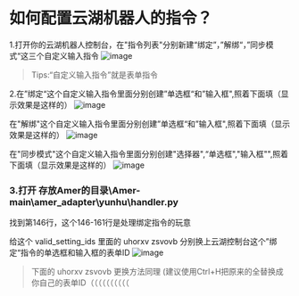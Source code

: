 # 如何配置云湖机器人的指令？

1.打开你的云湖机器人控制台，在"指令列表"分别新建“绑定”，”解绑“，”同步模式“这三个自定义输入指令
![image](https://github.com/user-attachments/assets/6d5b3f5a-df88-4978-9808-695c868aa65e)

> Tips:“自定义输入指令”就是表单指令

2.在”绑定“这个自定义输入指令里面分别创建”单选框“和”输入框",照着下面填（显示效果是这样的）
![image](https://github.com/user-attachments/assets/94324cf4-5b70-4157-9839-8130efe4b678)

在"解绑"这个自定义输入指令里面分别创建”单选框“和”输入框",照着下面填（显示效果是这样的）
![image](https://github.com/user-attachments/assets/4788690c-bb5d-40fd-b3a2-c08ed822ec46)

在"同步模式"这个自定义输入指令里面分别创建"选择器",“单选框","输入框"",照着下面填（显示效果是这样的）
![image](https://github.com/user-attachments/assets/2b534fb7-84af-470f-9224-a87775d2cf58)

### 3.打开  存放Amer的目录\Amer-main\amer_adapter\yunhu\handler.py
找到第146行，这个146-161行是处理绑定指令的玩意

给这个 valid_setting_ids 里面的 uhorxv zsvovb 分别换上云湖控制台这个”绑定“指令的单选框和输入框的表单ID
![image](https://github.com/user-attachments/assets/ec1ba17b-ae63-42e0-8fca-4130fa4f3442)
> 下面的 uhorxv zsvovb 更换方法同理
> (建议使用Ctrl+H把原来的全替换成你自己的表单ID（（（（（（（（（（



















